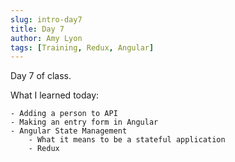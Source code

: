 ```yaml
---
slug: intro-day7
title: Day 7
author: Amy Lyon
tags: [Training, Redux, Angular]
---
```


Day 7 of class.

What I learned today:

    - Adding a person to API
	- Making an entry form in Angular
	- Angular State Management
        - What it means to be a stateful application
        - Redux
